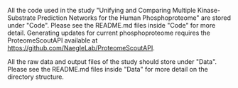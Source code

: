 All the code used in the study "Unifying and Comparing Multiple Kinase-Substrate Prediction Networks for the Human Phosphoproteome" are stored under "Code".  Please see the README.md files inside "Code" for more detail. Generating updates for current phosphoproteome requires the ProteomeScoutAPI available at https://github.com/NaegleLab/ProteomeScoutAPI. 

All the raw data and output files of the study should store under "Data".  Please see the README.md files inside "Data" for more detail on the directory structure.
